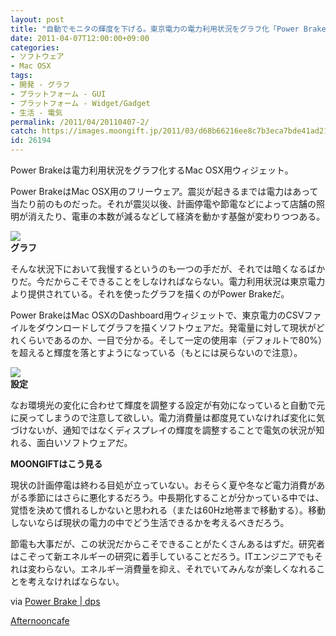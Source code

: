 ```yaml
---
layout: post
title: "自動でモニタの輝度を下げる。東京電力の電力利用状況をグラフ化「Power Brake」"
date: 2011-04-07T12:00:00+09:00
categories:
- ソフトウェア
- Mac OSX
tags: 
- 開発 - グラフ
- プラットフォーム - GUI
- プラットフォーム - Widget/Gadget
- 生活 - 電気
permalink: /2011/04/20110407-2/
catch: https://images.moongift.jp/2011/03/d68b66216ee8c7b3eca7bde41ad21f79.png
id: 26194
---
```

Power Brakeは電力利用状況をグラフ化するMac OSX用ウィジェット。

  

Power BrakeはMac OSX用のフリーウェア。震災が起きるまでは電力はあって当たり前のものだった。それが震災以後、計画停電や節電などによって店舗の照明が消えたり、電車の本数が減るなどして経済を動かす基盤が変わりつつある。

  

![](https://images.moongift.jp/2011/03/ba5ea3025e67efefcf64ee21c439f1d2.png)  
**グラフ**

  

そんな状況下において我慢するというのも一つの手だが、それでは暗くなるばかりだ。今だからこそできることをしなければならない。電力利用状況は東京電力より提供されている。それを使ったグラフを描くのがPower Brakeだ。

  
<!--more-->  

Power BrakeはMac OSXのDashboard用ウィジェットで、東京電力のCSVファイルをダウンロードしてグラフを描くソフトウェアだ。発電量に対して現状がどれくらいであるのか、一目で分かる。そして一定の使用率（デフォルトで80%）を超えると輝度を落とすようになっている（もとには戻らないので注意）。

  

![](https://images.moongift.jp/2011/03/d68b66216ee8c7b3eca7bde41ad21f79.png)  
**設定**

  

なお環境光の変化に合わせて輝度を調整する設定が有効になっていると自動で元に戻ってしまうので注意して欲しい。電力消費量は都度見ていなければ変化に気づけないが、通知ではなくディスプレイの輝度を調整することで電気の状況が知れる、面白いソフトウェアだ。

  
  
  

**MOONGIFTはこう見る**

  

現状の計画停電は終わる目処が立っていない。おそらく夏や冬など電力消費があがる季節にはさらに悪化するだろう。中長期化することが分かっている中では、覚悟を決めて慣れるしかないと思われる（または60Hz地帯まで移動する）。移動しないならば現状の電力の中でどう生活できるかを考えるべきだろう。

  

節電も大事だが、この状況だからこそできることがたくさんあるはずだ。研究者はこぞって新エネルギーの研究に着手していることだろう。ITエンジニアでもそれは変わらない。エネルギー消費量を抑え、それでいてみんなが楽しくなれることを考えなければならない。

  

via [Power Brake | dps](http://dpsmac.com/11806)

  

[Afternooncafe](http://afternooncafe.jp/)

